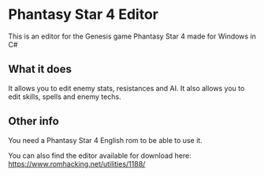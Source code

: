 # Phantasy Star 4 Editor
This is an editor for the Genesis game Phantasy Star 4 made for Windows in C# 

## What it does
It allows you to edit enemy stats, resistances and AI. It also allows you to edit skills, spells and enemy techs.

## Other info
You need a Phantasy Star 4 English rom to be able to use it.

You can also find the editor available for download here: https://www.romhacking.net/utilities/1188/
